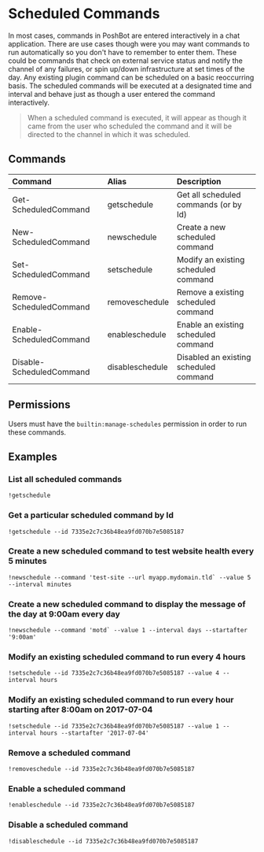 
# Scheduled Commands

In most cases, commands in PoshBot are entered interactively in a chat application.
There are use cases though were you may want commands to run automatically so you don't have to remember to enter them.
These could be commands that check on external service status and notify the channel of any failures, or spin up/down infrastructure at set times of the day.
Any existing plugin command can be scheduled on a basic reoccurring basis.
The scheduled commands will be executed at a designated time and interval and behave just as though a user entered the command interactively.

> When a scheduled command is executed, it will appear as though it came from the user who scheduled the command and it will be directed to the channel in which it was scheduled.

## Commands

| Command                  | Alias           | Description |
|:-------------------------|:----------------|:------------|
| Get-ScheduledCommand     | getschedule     | Get all scheduled commands (or by Id)
| New-ScheduledCommand     | newschedule     | Create a new scheduled command
| Set-ScheduledCommand     | setschedule     | Modify an existing scheduled command
| Remove-ScheduledCommand  | removeschedule  | Remove a existing scheduled command
| Enable-ScheduledCommand  | enableschedule  | Enable an existing scheduled command
| Disable-ScheduledCommand | disableschedule | Disabled an existing scheduled command

## Permissions

Users must have the `builtin:manage-schedules` permission in order to run these commands.

## Examples

### List all scheduled commands

```
!getschedule
```

### Get a particular scheduled command by Id

```
!getschedule --id 7335e2c7c36b48ea9fd070b7e5085187
```

### Create a new scheduled command to test website health every 5 minutes

```
!newschedule --command 'test-site --url myapp.mydomain.tld` --value 5 --interval minutes
```

### Create a new scheduled command to display the message of the day at 9:00am every day
```
!newschedule --command 'motd` --value 1 --interval days --startafter '9:00am'
```

### Modify an existing scheduled command to run every 4 hours

```
!setschedule --id 7335e2c7c36b48ea9fd070b7e5085187 --value 4 --interval hours
```

### Modify an existing scheduled command to run every hour starting after 8:00am on 2017-07-04

```
!setschedule --id 7335e2c7c36b48ea9fd070b7e5085187 --value 1 --interval hours --startafter '2017-07-04'
```

### Remove a scheduled command

```
!removeschedule --id 7335e2c7c36b48ea9fd070b7e5085187
```

### Enable a scheduled command

```
!enableschedule --id 7335e2c7c36b48ea9fd070b7e5085187
```

### Disable a scheduled command

```
!disableschedule --id 7335e2c7c36b48ea9fd070b7e5085187
```
